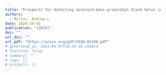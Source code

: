 ```yaml
---
title: "Prospects for detecting asteroid-mass primordial black holes in extreme-mass-ratio inspirals with continuous gravitational waves"
authors:
  - Miller, Andrew L.
date: 2024-10-01
publication: "(2024)"
doi: ""
url_doi: ""
url_pdf: "https://arxiv.org/pdf/2410.01348.pdf"
# generated_on: 2025-06-07T19:36:36.150814
# featured: false
# summary: ""
# tags: []
# projects: []
---
```

